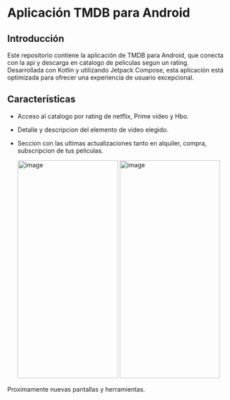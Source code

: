 # Aplicación TMDB para Android

## Introducción
Este repositorio contiene la aplicación de TMDB para Android, que conecta con la api y descarga en catalogo de peliculas segun un rating. Desarrollada con Kotlin y utilizando Jetpack Compose, esta aplicación está optimizada para ofrecer una experiencia de usuario excepcional.

## Características
- Acceso al catalogo por rating de netflix, Prime video y Hbo.
- Detalle y descripcion del elemento de video elegido.
- Seccion con las ultimas actualizaciones tanto en alquiler, compra, subscripcion de tus peliculas.
  
  <img src="https://github.com/user-attachments/assets/4c85a7d3-9c01-4c82-96a5-aafb52b0a522" alt="image" style="width: 230px; height: 500px;" />
  <img src="https://github.com/user-attachments/assets/19018863-4373-493e-9d52-003e9168ab2c" alt="image" style="width: 230px; height: 500px;" />



Proximamente nuevas pantallas y herramientas.
